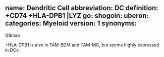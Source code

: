 name: Dendritic Cell
abbreviation: DC
definition: +CD74 +HLA-DPB1 |LYZ
go: 
shogoin: 
uberon: 
categories: Myeloid
version: 1 
synonyms:
---
GBmap

+HLA-DPB1 is also in TAM-BDM and TAM-MG, but seems highly expressed in DCs.